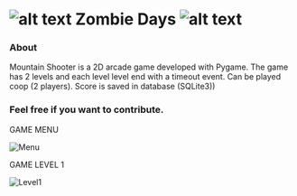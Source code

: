 ![alt text](https://github.com/user-attachments/assets/3ef4e9d7-450d-4a58-b765-d7595cebfb7e) Zombie Days ![alt text](https://github.com/user-attachments/assets/3ef4e9d7-450d-4a58-b765-d7595cebfb7e)
===============
 

### About

Mountain Shooter is a 2D arcade game developed with Pygame. The game has 2 levels and each level level end with a timeout event.
Can be played coop (2 players).
Score is saved in database (SQLite3))


### Feel free if you want to contribute.



GAME MENU

![Menu](https://github.com/user-attachments/assets/f78e08a6-3f87-4996-8472-0f0730763c8e)

GAME LEVEL 1

![Level1](https://github.com/user-attachments/assets/7ea4b690-737a-474b-b66d-4024392c724d)

